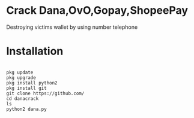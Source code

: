 # Crack Dana,OvO,Gopay,ShopeePay
Destroying victims wallet by using number telephone

# Installation

```

pkg update
pkg upgrade
pkg install python2
pkg install git
git clone https://github.com/
cd danacrack
ls
python2 dana.py

```
